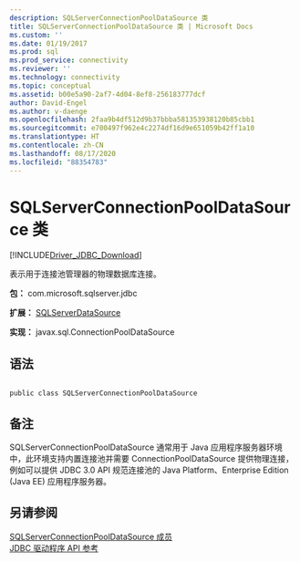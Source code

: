 ```yaml
---
description: SQLServerConnectionPoolDataSource 类
title: SQLServerConnectionPoolDataSource 类 | Microsoft Docs
ms.custom: ''
ms.date: 01/19/2017
ms.prod: sql
ms.prod_service: connectivity
ms.reviewer: ''
ms.technology: connectivity
ms.topic: conceptual
ms.assetid: b00e5a90-2af7-4d04-8ef8-256183777dcf
author: David-Engel
ms.author: v-daenge
ms.openlocfilehash: 2faa9b4df512d9b37bbba581353938120b85cbb1
ms.sourcegitcommit: e700497f962e4c2274df16d9e651059b42ff1a10
ms.translationtype: HT
ms.contentlocale: zh-CN
ms.lasthandoff: 08/17/2020
ms.locfileid: "88354783"
---
```

# <a name="sqlserverconnectionpooldatasource-class"></a>SQLServerConnectionPoolDataSource 类
[!INCLUDE[Driver_JDBC_Download](../../../includes/driver_jdbc_download.md)]

  表示用于连接池管理器的物理数据库连接。  
  
 **包：** com.microsoft.sqlserver.jdbc  
  
 **扩展：** [SQLServerDataSource](../../../connect/jdbc/reference/sqlserverdatasource-class.md)  
  
 **实现：** javax.sql.ConnectionPoolDataSource  
  
## <a name="syntax"></a>语法  
  
```  
  
public class SQLServerConnectionPoolDataSource  
```  
  
## <a name="remarks"></a>备注  
 SQLServerConnectionPoolDataSource 通常用于 Java 应用程序服务器环境中，此环境支持内置连接池并需要 ConnectionPoolDataSource 提供物理连接，例如可以提供 JDBC 3.0 API 规范连接池的 Java Platform、Enterprise Edition (Java EE) 应用程序服务器。  
  
## <a name="see-also"></a>另请参阅  
 [SQLServerConnectionPoolDataSource 成员](../../../connect/jdbc/reference/sqlserverconnectionpooldatasource-members.md)   
 [JDBC 驱动程序 API 参考](../../../connect/jdbc/reference/jdbc-driver-api-reference.md)  
  
  
